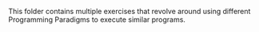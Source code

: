 This folder contains multiple exercises that revolve around using different Programming Paradigms to execute similar programs.
